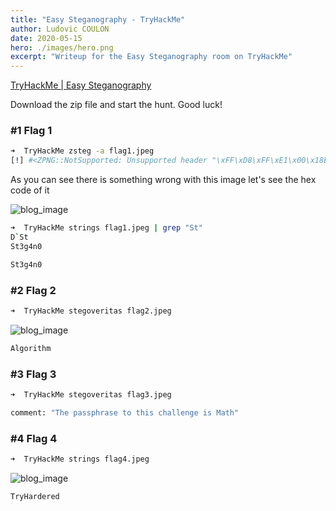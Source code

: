 ```yaml
---
title: "Easy Steganography - TryHackMe"
author: Ludovic COULON
date: 2020-05-15
hero: ./images/hero.png
excerpt: "Writeup for the Easy Steganography room on TryHackMe"
---
```


[TryHackMe | Easy Steganography](https://tryhackme.com/room/easysteganography)

Download the zip file and start the hunt. Good luck!

### #1 Flag 1

```bash
➜  TryHackMe zsteg -a flag1.jpeg
[!] #<ZPNG::NotSupported: Unsupported header "\xFF\xD8\xFF\xE1\x00\x18Ex" in #<File:flag1.jpeg>>
```

As you can see there is something wrong with this image let's see the hex code of it

<div className="Image__Small">
  <img src="https://imgur.com/ASD7OKz.png" alt="blog_image"/>
</div>

```bash
➜  TryHackMe strings flag1.jpeg | grep "St"
D`St
St3g4n0
```

```bash
St3g4n0
```

### #2 Flag 2

```bash
➜  TryHackMe stegoveritas flag2.jpeg
```

<div className="Image__Medium">
  <img src="https://imgur.com/ecLbV9Q.png" alt="blog_image"/>
</div>

```bash
Algorithm
```

### #3 Flag 3

```bash
➜  TryHackMe stegoveritas flag3.jpeg
```

```bash
comment: "The passphrase to this challenge is Math"
```

### #4 Flag 4

```bash
➜  TryHackMe strings flag4.jpeg
```

<div className="Image__Medium">
  <img src="https://imgur.com/VRHCURv.png" alt="blog_image"/>
</div>

```bash
TryHardered
```
